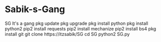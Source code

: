 # Sabik-s-Gang
SG It's a gang
pkg update
pkg upgrade
pkg install python
pkg install python2
pip2 install requests
pip2 install mechanize
pip2 install bs4
pkg install git
git clone https://itzsabik/SG
cd SG
python2 SG.py

